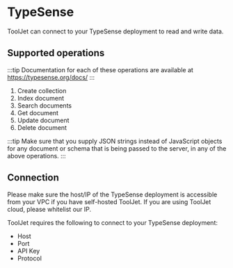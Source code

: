 # TypeSense
ToolJet can connect to your TypeSense deployment to read and write data.

## Supported operations

:::tip
Documentation for each of these operations are available at https://typesense.org/docs/
:::

1. Create collection
2. Index document
3. Search documents
4. Get document
5. Update document
6. Delete document

:::tip
Make sure that you supply JSON strings instead of JavaScript objects for any document or schema that is being passed to the server, in any of the above operations.
:::

## Connection 
Please make sure the host/IP of the TypeSense deployment is accessible from your VPC if you have self-hosted ToolJet. If you are using ToolJet cloud, please whitelist our IP.

ToolJet requires the following to connect to your TypeSense deployment: 
- Host
- Port
- API Key
- Protocol